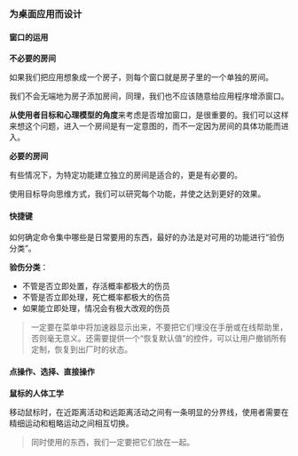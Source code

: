 ### 为桌面应用而设计

#### 窗口的运用

**不必要的房间**

如果我们把应用想象成一个房子，则每个窗口就是房子里的一个单独的房间。

我们不会无端地为房子添加房间，同理，我们也不应该随意给应用程序增添窗口。

**从使用者目标和心理模型的角度**来考虑是否增加窗口，是很重要的。我们可以这样来想这个问题，进入一个房间是有一定意图的，而不一定因为房间的具体功能而进入。

**必要的房间**

有些情况下，为特定功能建立独立的房间是适合的，更是有必要的。

使用目标导向思维方式，我们可以研究每个功能，并使之达到更好的效果。

#### 快捷键

如何确定命令集中哪些是日常要用的东西，最好的办法是对可用的功能进行“验伤分类”。

**验伤分类**：
- 不管是否立即处置，存活概率都极大的伤员
- 不管是否立即处理，死亡概率都极大的伤员
- 如果能立即处理，情况会有极大改观的伤员

> 一定要在菜单中将加速器显示出来，不要把它们埋没在手册或在线帮助里，否则毫无意义。还需要提供一个“恢复默认值”的控件，可以让用户撤销所有定制，恢复到出厂时的状态。

#### 点操作、选择、直接操作

**鼠标的人体工学**

移动鼠标时，在近距离活动和远距离活动之间有一条明显的分界线，使用者需要在精细运动和粗略运动之间相互切换。

> 同时使用的东西，我们一定要把它们放在一起。



